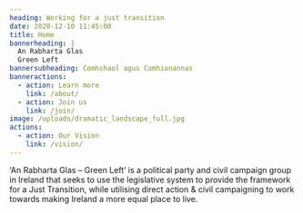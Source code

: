 ```yaml
---
heading: Working for a just transition
date: 2020-12-10 11:45:00
title: Home
bannerheading: |
  An Rabharta Glas
  Green Left
bannersubheading: Comhshaol agus Comhionannas
banneractions:
  - action: Learn more
    link: /about/
  - action: Join us
    link: /join/
image: /uploads/dramatic_landscape_full.jpg
actions:
  - action: Our Vision
    link: /vision/
---
```

‘An Rabharta Glas – Green Left’ is a political party and civil campaign group in Ireland that seeks to use the legislative system to provide the framework for a Just Transition, while utilising direct action & civil campaigning to work towards making Ireland a more equal place to live.